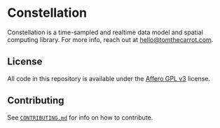 # Constellation

Constellation is a time-sampled and realtime data model and spatial computing
library. For more info, reach out at [hello@tomthecarrot.com][hello email].

## License

All code in this repository is available under the [Affero GPL v3][AGPL] license.

## Contributing

See [`CONTRIBUTING.md`](CONTRIBUTING.md) for info on how to contribute.

[hello email]: mailto:hello@tomthecarrot.com
[AGPL]: LICENSE-AGPL.md
